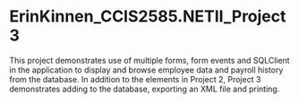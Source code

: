 # ErinKinnen_CCIS2585.NETII_Project3
This project demonstrates use of multiple forms, form events and SQLClient in the application to display and browse employee data and payroll history from the database. In addition to the elements in Project 2, Project 3 demonstrates adding to the database, exporting an XML file and printing.
